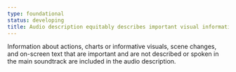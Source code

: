 ```yaml
---
type: foundational
status: developing
title: Audio description equitably describes important visual information
---
```


Information about actions, charts or informative visuals, scene changes, and on-screen text that are important and are not described or spoken in the main soundtrack are included in the audio description.